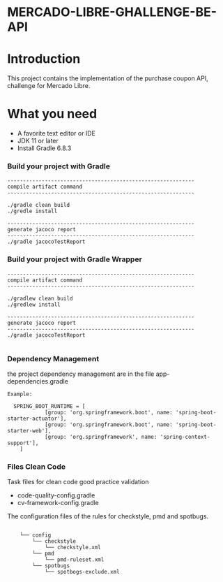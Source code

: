 # MERCADO-LIBRE-GHALLENGE-BE-API

# Introduction
This project contains the implementation of the purchase coupon API, challenge for Mercado Libre.

# What you need
+ A favorite text editor or IDE
+ JDK 11 or later
+ Install Gradle 6.8.3


### Build your project with Gradle 

```
------------------------------------------------------------
compile artifact command
------------------------------------------------------------

./gradle clean build
./gredle install

------------------------------------------------------------
generate jacoco report
------------------------------------------------------------
./gradle jacocoTestReport

```


### Build your project with Gradle Wrapper

```
------------------------------------------------------------
compile artifact command
------------------------------------------------------------

./gradlew clean build
./gredlew install

------------------------------------------------------------
generate jacoco report
------------------------------------------------------------
./gradle jacocoTestReport


```


### Dependency Management

the project dependency management are in the file app-dependencies.gradle

```
Example:

  SPRING_BOOT_RUNTIME = [
            [group: 'org.springframework.boot', name: 'spring-boot-starter-actuator'],
            [group: 'org.springframework.boot', name: 'spring-boot-starter-web'],
            [group: 'org.springframework', name: 'spring-context-support'],
    ]

```


###  Files Clean Code

Task files for clean code good practice validation

+ code-quality-config.gradle
+ cv-framework-config.gradle

The configuration files of the rules for checkstyle, pmd and spotbugs.


```

    └── config
        └── checkstyle
            └── checkstyle.xml
        └── pmd
            └── pmd-ruleset.xml
        └── spotbugs
            └── spotbogs-exclude.xml        
```







